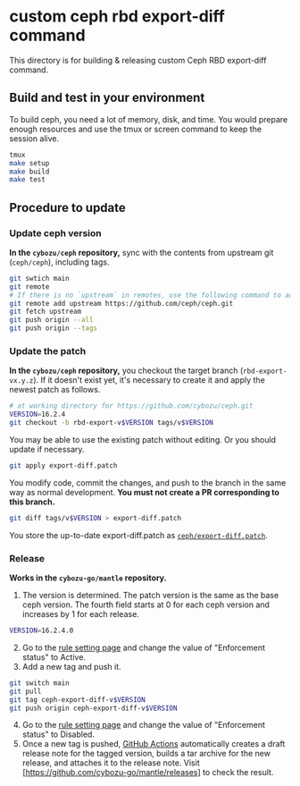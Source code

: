 # custom ceph rbd export-diff command

This directory is for building & releasing custom Ceph RBD export-diff command. 

## Build and test in your environment

To build ceph, you need a lot of memory, disk, and time. You would prepare enough resources and use the tmux or screen command to keep the session alive.

```sh
tmux
make setup
make build
make test
```

## Procedure to update
### Update ceph version
**In the `cybozu/ceph` repository,** sync with the contents from upstream git (`ceph/ceph`),  including tags.

```sh
git swtich main
git remote
# If there is no `upstream` in remotes, use the following command to add it.
git remote add upstream https://github.com/ceph/ceph.git
git fetch upstream
git push origin --all
git push origin --tags
```

### Update the patch
**In the `cybozu/ceph` repository,** you checkout the target branch (`rbd-export-vx.y.z`). If it doesn't exist yet, it's necessary to create it and apply the newest patch as follows.

```sh
# at working directory for https://github.com/cybozu/ceph.git
VERSION=16.2.4
git checkout -b rbd-export-v$VERSION tags/v$VERSION
```

You may be able to use the existing patch without editing. Or you should update if necessary.

```sh
git apply export-diff.patch
```

You modify code, commit the changes, and push to the branch in the same way as normal development. **You must not create a PR corresponding to this branch.**

```sh
git diff tags/v$VERSION > export-diff.patch
```

You store the up-to-date export-diff.patch as [`ceph/export-diff.patch`](https://github.com/cybozu-go/mantle/blob/main/ceph/export-diff.patch).

### Release
**Works in the `cybozu-go/mantle` repository.**

1. The version is determined. The patch version is the same as the base ceph version. The fourth field starts at 0 for each ceph version and increases by 1 for each release.
  ```sh
  VERSION=16.2.4.0
  ``` 
2. Go to the [rule setting page](https://github.com/cybozu-go/mantle/settings/rules/3334068) and change the value of "Enforcement status" to Active.
3. Add a new tag and push it.
  ```sh
  git switch main
  git pull
  git tag ceph-export-diff-v$VERSION
  git push origin ceph-export-diff-v$VERSION
  ```
4. Go to the [rule setting page](https://github.com/cybozu-go/mantle/settings/rules/3334068) and change the value of "Enforcement status" to Disabled.
5. Once a new tag is pushed, [GitHub Actions](https://github.com/cybozu-go/mantle/actions) automatically creates a draft release note for the tagged version, builds a tar archive for the new release, and attaches it to the release note.
  Visit [https://github.com/cybozu-go/mantle/releases] to check the result.
